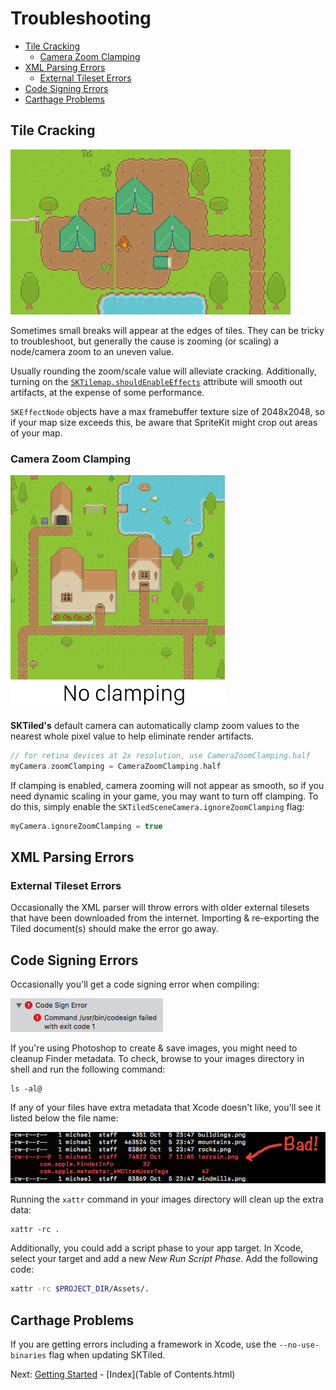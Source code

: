 # Troubleshooting

- [Tile Cracking](#tile-cracking)
    - [Camera Zoom Clamping](#camera-zoom-clamping)
- [XML Parsing Errors](#xml-parsing-errors)
    - [External Tileset Errors](#external-tileset-errors)
- [Code Signing Errors](#code-signing-errors)
- [Carthage Problems](#carthage-problems)

## Tile Cracking

![Tile Cracking][tile-cracking-img]

Sometimes small breaks will appear at the edges of tiles. They can be tricky to troubleshoot, but generally the cause is  zooming (or scaling) a node/camera zoom to an uneven value.

Usually rounding the zoom/scale value will alleviate cracking. Additionally, turning on the [`SKTilemap.shouldEnableEffects`][skeffectnode-shouldenableeffects-url] attribute will smooth out artifacts, at the expense of some performance.

`SKEffectNode` objects have a max framebuffer texture size of 2048x2048, so if your map size exceeds this, be aware that SpriteKit might crop out areas of your map.


### Camera Zoom Clamping

![Zoom Cracking](images/clamping.gif)

**SKTiled's** default camera can automatically clamp zoom values to the nearest whole pixel value to help eliminate render artifacts.


```swift
// for retina devices at 2x resolution, use CameraZoomClamping.half
myCamera.zoomClamping = CameraZoomClamping.half
```

If clamping is enabled, camera zooming will not appear as smooth, so if you need dynamic scaling in your game, you may want to turn off clamping. To do this, simply enable the `SKTiledSceneCamera.ignoreZoomClamping` flag:

```swift
myCamera.ignoreZoomClamping = true
```



## XML Parsing Errors

### External Tileset Errors

Occasionally the XML parser will throw errors with older external tilesets that have been downloaded from the internet. Importing & re-exporting the Tiled document(s) should make the error go away.

## Code Signing Errors

Occasionally you'll get a code signing error when compiling:

![Codesign Error](images/codesign-error.png)

If you're using Photoshop to create & save images, you might need to cleanup Finder metadata. To check, browse to your images directory in shell and run the following command:

    ls -al@

If any of your files have extra metadata that Xcode doesn't like, you'll see it listed below the file name:

![Image Metadata](images/xattr-cleanup.png)

Running the `xattr` command in your images directory will clean up the extra data:

    xattr -rc .

Additionally, you could add a script phase to your app target. In Xcode, select your target and add a new *New Run Script Phase*. Add the following code:

```bash
xattr -rc $PROJECT_DIR/Assets/.
```


## Carthage Problems

If you are getting errors including a framework in Xcode, use the `--no-use-binaries` flag when updating SKTiled.


Next: [Getting Started](getting-started.html) - [Index](Table of Contents.html)


[zlib-include-img]:images/zlib-include.png
[tile-cracking-img]:images/tile-cracking.png
[skeffectnode-shouldenableeffects-url]:https://developer.apple.com/documentation/spritekit/skeffectnode/1459385-shouldenableeffects
